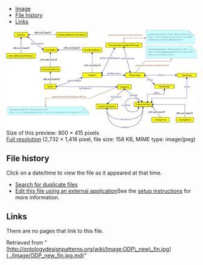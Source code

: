 * [Image](../Image/ODP_new_fin.jpg.md#file)
* [File history](../Image/ODP_new_fin.jpg.md#filehistory)
* [Links](../Image/ODP_new_fin.jpg.md#filelinks)

[![Image:ODP new fin.jpg](../images/thumb/8/8e/ODP_new_fin.jpg/800px-ODP_new_fin.jpg)](../../images/8/8e/ODP_new_fin.jpg)  
Size of this preview: 800 × 415 pixels  
[Full resolution](../../images/8/8e/ODP_new_fin.jpg)‎ (2,732 × 1,416 pixel, file size: 158 KB, MIME type: image/jpeg)

## File history

Click on a date/time to view the file as it appeared at that time.



  
* [Search for duplicate files](http://ontologydesignpatterns.org/wiki/Special:FileDuplicateSearch/ODP_new_fin.jpg "Special:FileDuplicateSearch/ODP new fin.jpg")
* [Edit this file using an external application](http://ontologydesignpatterns.org/wiki/index.php?title=Image:ODP_new_fin.jpg&action=edit&externaledit=true&mode=file "Image:ODP new fin.jpg")See the [setup instructions](http://www.mediawiki.org/wiki/Manual:External_editors "http://www.mediawiki.org/wiki/Manual:External_editors") for more information.

## Links



There are no pages that link to this file.




Retrieved from "[http://ontologydesignpatterns.org/wiki/Image:ODP\_new\_fin.jpg](../Image/ODP_new_fin.jpg.md)"
